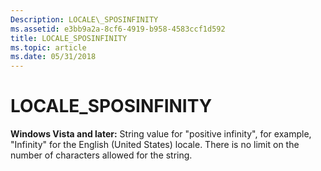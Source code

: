 ```yaml
---
Description: LOCALE\_SPOSINFINITY
ms.assetid: e3bb9a2a-8cf6-4919-b958-4583ccf1d592
title: LOCALE_SPOSINFINITY
ms.topic: article
ms.date: 05/31/2018
---
```


# LOCALE\_SPOSINFINITY

**Windows Vista and later:** String value for "positive infinity", for example, "Infinity" for the English (United States) locale. There is no limit on the number of characters allowed for the string.

 

 



